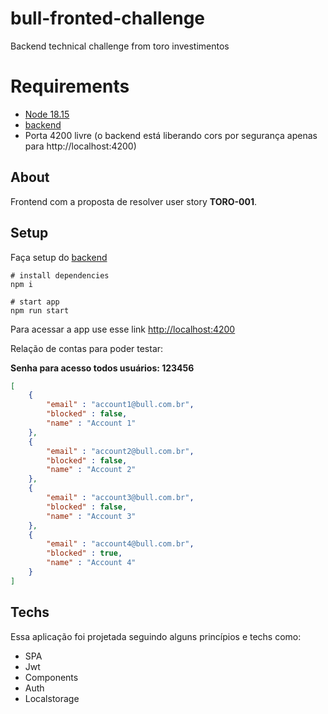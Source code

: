 # bull-fronted-challenge

Backend technical challenge from toro investimentos

# Requirements
 - [Node 18.15](https://nodejs.org/en/)
 - [backend](https://github.com/silasstoffel/bull-back-challenge#bull-back-challenge)
 - Porta 4200 livre (o backend está liberando cors por segurança apenas para http://localhost:4200)
## About

Frontend com a proposta de resolver user story **TORO-001**.

## Setup

Faça setup do [backend](https://github.com/silasstoffel/bull-back-challenge#bull-back-challenge)

```shell
# install dependencies
npm i

# start app
npm run start
```

Para acessar a app use esse link [http://localhost:4200](http://localhost:4200)

Relação de contas para poder testar:

**Senha para acesso todos usuários: 123456**

```json
[
	{
		"email" : "account1@bull.com.br",
		"blocked" : false,
		"name" : "Account 1"
	},
	{
		"email" : "account2@bull.com.br",
		"blocked" : false,
		"name" : "Account 2"
	},
	{
		"email" : "account3@bull.com.br",
		"blocked" : false,
		"name" : "Account 3"
	},
	{
		"email" : "account4@bull.com.br",
		"blocked" : true,
		"name" : "Account 4"
	}
]

```

## Techs

Essa aplicação foi projetada seguindo alguns princípios e techs como:

- SPA
- Jwt
- Components
- Auth
- Localstorage
